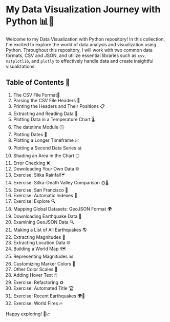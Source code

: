 # My Data Visualization Journey with Python 📊🐍

Welcome to my Data Visualization with Python repository! In this collection, I'm excited to explore the world of data analysis and visualization using Python. Throughout this repository, I will work with two common data formats, CSV and JSON, and utilize essential libraries such as `csv`, `matplotlib`, and `plotly` to effectively handle data and create insightful visualizations.

## Table of Contents 📜

1. The CSV File Format📁
2. Parsing the CSV File Headers 🧩
3. Printing the Headers and Their Positions 📋
4. Extracting and Reading Data 📖
5. Plotting Data in a Temperature Chart 🌡️
6. The datetime Module 🕒
7. Plotting Dates 📅
8. Plotting a Longer Timeframe 📈
9. Plotting a Second Data Series 📊
10. Shading an Area in the Chart 🌕
11. Error Checking ❌
12. Downloading Your Own Data 🌐
13. Exercise: Sitka Rainfall☔
14. Exercise: Sitka-Death Valley Comparison 🌞🌡️
15. Exercise: San Francisco 🌉
16. Exercise: Automatic Indexes 🔄
17. Exercise: Explore 🔍
18. Mapping Global Datasets: GeoJSON Format 🌍
19. Downloading Earthquake Data 🌋
20. Examining GeoJSON Data 🔍
21. Making a List of All Earthquakes 🌎
22. Extracting Magnitudes 📏
23. Extracting Location Data 🌐
24. Building a World Map 🗺️
25. Representing Magnitudes 📊
26. Customizing Marker Colors 🎨
27. Other Color Scales 🌈
28. Adding Hover Text 🖱️
29. Exercise: Refactoring ♻️
30. Exercise: Automated Title 🏆
31. Exercise: Recent Earthquakes 🌍🌋
32. Exercise: World Fires 🔥

Happy exploring! 🚀📈